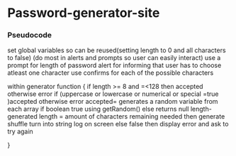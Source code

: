 # Password-generator-site
### Pseudocode
set global variables so can be reused(setting length to 0 and all characters to false)
(do most in alerts and prompts so user can easily interact)
use  a prompt for length of password 
alert for informing that user has to choose atleast one character
use confirms for each of the possible characters

within generator function {
    if length >= 8 and =<128 then accepted otherwise error
    if (uppercase or lowercase or numerical or special =true )accepted otherwise error
        accepted= generates a random variable from each array if boolean true using getRandom() else returns null
        length- generated length = amount of characters remaining needed then generate
        shuffle 
        turn into string 
        log on screen
    else false then display error and ask to try again    


}